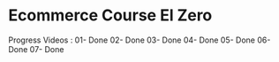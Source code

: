 # Ecommerce Course El Zero
Progress Videos :
01- Done
02- Done
03- Done
04- Done
05- Done
06- Done
07- Done
